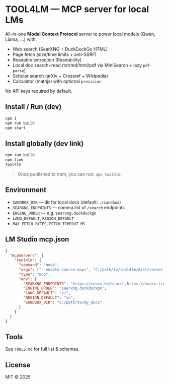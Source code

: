 # TOOL4LM — MCP server for local LMs

All-in-one **Model Context Protocol** server to power local models (Qwen, Llama, …) with:
- Web search (SearXNG + DuckDuckGo HTML)
- Page fetch (size/time limits + anti-SSRF)
- Readable extraction (Readability)
- Local doc search+read (txt/md/html/pdf via MiniSearch + lazy `pdf-parse`)
- Scholar search (arXiv + Crossref + Wikipedia)
- Calculator (mathjs) with optional `precision`

No API keys required by default.

## Install / Run (dev)
```bash
npm i
npm run build
npm start
```

## Install globally (dev link)
```bash
npm run build
npm link
tool4lm
```

> Once published to npm, you can run: `npx tool4lm`

## Environment
- `SANDBOX_DIR` — dir for local docs (default: `./sandbox`)
- `SEARXNG_ENDPOINTS` — comma list of `/search` endpoints
- `ENGINE_ORDER` — e.g. `searxng,duckduckgo`
- `LANG_DEFAULT`, `REGION_DEFAULT`
- `MAX_FETCH_BYTES`, `FETCH_TIMEOUT_MS`

## LM Studio mcp.json
```json
{
  "mcpServers": {
    "tool4lm": {
      "command": "node",
      "args": ["--enable-source-maps", "C:/path/to/tool4lm/dist/server.js"],
      "type": "mcp",
      "env": {
        "SEARXNG_ENDPOINTS": "https://searx.be/search,https://searx.tiekoetter.com/search",
        "ENGINE_ORDER": "searxng,duckduckgo",
        "LANG_DEFAULT": "vi",
        "REGION_DEFAULT": "vn",
        "SANDBOX_DIR": "C:/path/to/my_docs"
      }
    }
  }
}
```

## Tools
See `TOOLS.md` for full list & schemas.

## License
MIT © 2025
